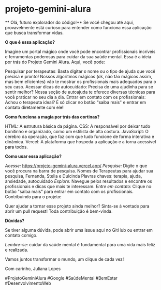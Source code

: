 # projeto-gemini-alura

** Olá, futuro explorador do código!**
Se você chegou até aqui, provavelmente está curioso para entender como funciona essa aplicação que busca transformar vidas.

**O que é essa aplicação?**

Imagine um portal mágico onde você pode encontrar profissionais incríveis e ferramentas poderosas para cuidar da sua saúde mental. Essa é a ideia por trás do Projeto Gemini Alura. Aqui, você pode:

Pesquisar por terapeutas: Basta digitar o nome ou o tipo de ajuda que você precisa e pronto! Nossos algoritmos mágicos (ok, não tão mágicos assim, mas bem eficientes) vão te mostrar os profissionais mais adequados para o seu caso.
Acessar dicas de autocuidado: Precisa de uma ajudinha para se sentir melhor? Nossa seção de autoajuda te oferece diversas técnicas para você praticar no seu dia a dia.
Entrar em contato com os profissionais: Achou o terapeuta ideal? É só clicar no botão "saiba mais" e entrar em contato diretamente com ele!

**Como funciona a magia por trás das cortinas?**

HTML: A estrutura básica da página.
CSS: A responsável por deixar tudo bonitinho e organizado, como um estilista de alta costura.
JavaScript: O cérebro da operação, que faz com que tudo funcione de forma interativa e dinâmica.
Vercel: A plataforma que hospeda a aplicação e a torna acessível para todos.

**Como usar essa aplicação?**

*Acesse:* https://projeto-gemini-alura.vercel.app/ 
*Pesquise:* Digite o que você procura na barra de pesquisa. Nomes de Terapeutas para ajudar sua pesquisa, Fernanda, Stella e Dulcinda
Plavras chaves: terapia, ajuda, ansiedade, autocuidado 
*Explore:* Navegue pelos resultados e encontre os profissionais e dicas que mais te interessam.
*Entre em contato:* Clique no botão "saiba mais" para entrar em contato com os profissionais.
Contribuindo para o projeto:

Quer ajudar a tornar esse projeto ainda melhor? Sinta-se à vontade para abrir um pull request! Toda contribuição é bem-vinda.

**Dúvidas?**

Se tiver alguma dúvida, pode abrir uma issue aqui no GitHub ou entrar em contato comigo.

*Lembre-se:* cuidar da saúde mental é fundamental para uma vida mais feliz e realizada.

Vamos juntos transformar o mundo, um clique de cada vez!

Com carinho,
Juliana Lopes

#ProjetoGeminiAlura #Google #SaúdeMental #BemEstar #DesenvolvimentoWeb
